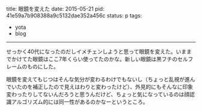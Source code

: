 title: 眼鏡を変えた
date: 2015-05-21
pid: 41e59a7b908388a9c5132dae352a456c
status: p
tags:
- yota
- blog
---

せっかく40代になったのだしイメチェンしようと思って眼鏡を変えた。いままでかけてた眼鏡はここ7年くらい使ってたのかな。新しい眼鏡は黒フチのセルフレームのものにした。

眼鏡を変えてもじつはそんな気分が変わるわけでもないし（ちょっと乱視が進んでいたのを補正したので見えはわりと変わったけど）、外見的にもそんなに印象変わったりしてないんだろうと思うんだけど、ちょっと気になっているのは顔認識アルゴリズム的には同一性があるのかなーというところ。
